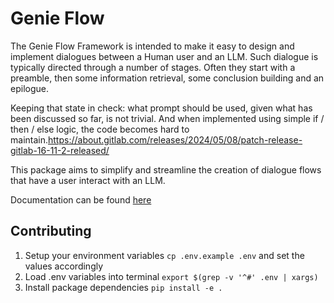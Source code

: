 # Genie Flow
The Genie Flow Framework is intended to make it easy to design and implement dialogues between a
Human user and an LLM. Such dialogue is typically directed through a number of stages. Often they
start with a preamble, then some information retrieval, some conclusion building and an epilogue.

Keeping that state in check: what prompt should be used, given what has been discussed so far, is
not trivial. And when implemented using simple if / then / else logic, the code becomes hard to 
maintain.https://about.gitlab.com/releases/2024/05/08/patch-release-gitlab-16-11-2-released/

This package aims to simplify and streamline the creation of dialogue flows that have a user
interact with an LLM.

Documentation can be found [here](doc/index.md)

## Contributing

1. Setup your environment variables `cp .env.example .env` and set the values accordingly
2. Load .env variables into terminal `export $(grep -v '^#' .env | xargs)` 
3. Install package dependencies `pip install -e .`
